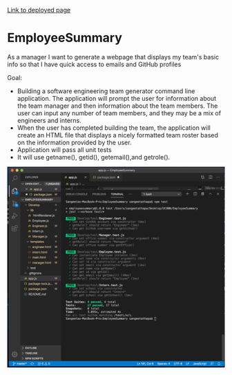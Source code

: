 
[Link to deployed page](https://sthapa411.github.io/EmployeeSummary/)
# EmployeeSummary

As a manager
I want to generate a webpage that displays my team's basic info
so that I have quick access to emails and GitHub profiles

Goal:
- Building a software engineering team generator command line application. The application will prompt the user for information about the team manager and then information about the team members. The user can input any number of team members, and they may be a mix of engineers and interns. 
- When the user has completed building the team, the application will create an HTML file that displays a nicely formatted team roster based on the information provided by the user. 
- Application will pass all unit tests
- It will use getname(), getid(), getemail(),and getrole(). 

![Test.png](https://github.com/sthapa411/EmployeeSummary/blob/master/Test.png)



